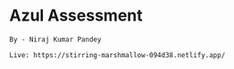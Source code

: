 # Azul Assessment

```
By - Niraj Kumar Pandey
```

```
Live: https://stirring-marshmallow-094d38.netlify.app/
```
